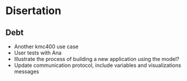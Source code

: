 # Disertation

## Debt

  - Another kmc400 use case
  - User tests with Ana
  - Illustrate the process of building a new application using the model?
  - Update communication protocol, include variables and visualizations messages
